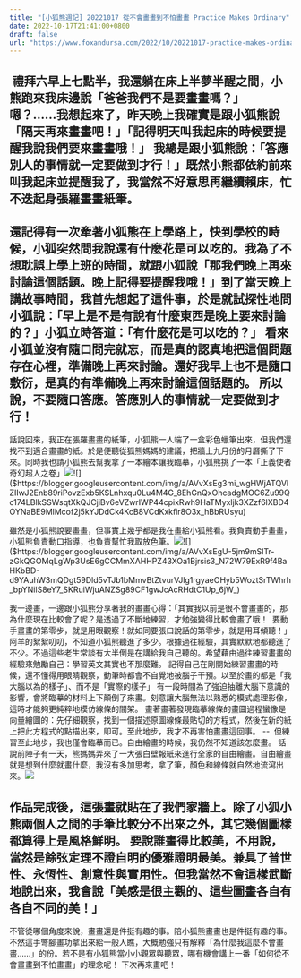 ```yaml
---
title: "[小狐熊週記] 20221017 從不會畫畫到不怕畫畫 Practice Makes Ordinary"
date: 2022-10-17T21:41:00+0800
draft: false
url: "https://www.foxandursa.com/2022/10/20221017-practice-makes-ordinary.html"
---
```


 禮拜六早上七點半，我還躺在床上半夢半醒之間，小熊跑來我床邊說「爸爸我們不是要畫畫嗎？」嗯？……我想起來了，昨天晚上我確實是跟小狐熊說「隔天再來畫畫吧！」「記得明天叫我起床的時候要提醒我說我們要來畫畫哦！」
我總是跟小狐熊說：「答應別人的事情就一定要做到才行！」既然小熊都依約前來叫我起床並提醒我了，我當然不好意思再繼續賴床，忙不迭起身張羅畫畫紙筆。
--
還記得有一次牽著小狐熊在上學路上，快到學校的時候，小狐突然問我說還有什麼花是可以吃的。我為了不想耽誤上學上班的時間，就跟小狐說「那我們晚上再來討論這個話題。晚上記得要提醒我哦！」到了當天晚上講故事時間，我首先想起了這件事，於是就試探性地問小狐說：「早上是不是有說有什麼東西是晚上要來討論的？」小狐立時答道：「有什麼花是可以吃的？」
看來小狐並沒有隨口問完就忘，而是真的認真地把這個問題存在心裡，準備晚上再來討論。還好我早上也不是隨口敷衍，是真的有準備晚上再來討論這個話題的。
所以說，不要隨口答應。答應別人的事情就一定要做到才行！
--
話說回來，我正在張羅畫畫的紙筆，小狐熊一人端了一盒彩色蠟筆出來，但我們還找不到適合畫畫的紙。於是便聽從狐熊媽媽的建議，把牆上九月份的月曆撕了下來。同時我也請小狐熊去幫我拿了一本繪本讓我臨摹，小狐熊挑了一本「正義使者 奇幻超人之卷」![]($https://blogger.googleusercontent.com/img/a/AVvXsEjhdp-XxiTZSAgxzNuWC0Hq7eYnS_L1M82lZcMZFtptxXHzQThnCBcyryhu9wY3jYFeHCkTYBMkqEuoG-qMskQMn35Ogmi4juJSe2ix7M2xeWV-Q4nxeBpdeVFbhkroIugAC3qu8J5mQ20JfkKUZqokcIPTa05N3T6TV4E21Ey4nu5hBpVBztpZUV3x)![]($https://blogger.googleusercontent.com/img/a/AVvXsEg3mi_wgHWjATQVlZIIwJ2Enb89riPovzExb5KSLnhxqu0Lu4M4G_8EhGnQxOhcadgMOC6Zu99Qc174LBlkSSWsqtXkQJCjiBv6eVZwrIWP44cpixRwh9HaTMyxljk3XZzf6lXBD4OYNaBE9MlMcof2j5kYJDdCk4KcB8VCdKxkfir8O3x_hBbRUsyu)


雖然是小狐熊說要畫畫，但事實上幾乎都是我在畫給小狐熊看。我負責動手畫畫，小狐熊負責動口指導，也負責幫忙我取放色筆。![]($https://blogger.googleusercontent.com/img/a/AVvXsEhKliyhwVyG8vrXb3Hk6-7X-EGvlx6yLlxmLtHFcMZ3cHs9qRNY6UizEwmd6mC3D6r4DEXnQJ6kTEIIO8SkiFld2MPN3vm2Qfs57ggnU5mGAfdfMocxzOefEpoD4-kH5N_ib7t7cuSfm2c0D9NSYd7N_NNk1lWb9mS2bp-_4nHRno_vD1LNaj1VNsCR)![]($https://blogger.googleusercontent.com/img/a/AVvXsEgU-5jm9mSlTr-zGkQGOMqLgWp3UsE6gCCMmXAHHPZ43XOa1Bjrsis3_N72W79ExR9f4BaHKbBD-d9YAuhW3mQDgt59Dld5vTJb1bMmvBtZtvurVJlg1rgyaeOHyb5WoztSrTWhrh_bpYNilS8eY7_SKRuiWjuANZSg89CF1gwJcAcRHdtC1Up_6jW_)

我一邊畫，一邊跟小狐熊分享著我的畫畫心得：「其實我以前是很不會畫畫的，那為什麼現在比較會了呢？是透過了不斷地練習，才勉強變得比較會畫了哦！ 
要動手畫畫的第零步，就是用眼觀察！就如同要張口說話的第零步，就是用耳傾聽！」
阿羊的絮絮叨叨，不知道小狐熊聽進了多少。根據過往經驗，其實默默地都聽進了不少。不過這些老生常談有大半倒是在講給我自己聽的。希望藉由過往練習畫畫的經驗來勉勵自己：學習英文其實也不那麼難。
記得自己在剛開始練習畫畫的時候，還不懂得用眼睛觀察，動筆時都會不自覺地被腦子干預。以至於畫的都是「我大腦以為的樣子」、而不是「實際的樣子」
有一段時間為了強迫抽離大腦下意識的影響，會將臨摹的材料上下顛倒了來畫。刻意讓大腦無法以熟悉的模式處理影像，這時才能夠更純粹地模仿線條的間架。
畫著畫著發現臨摹線條的畫圖過程蠻像是向量繪圖的：先仔細觀察，找到一個描述原圖線條最貼切的方程式，然後在新的紙上把此方程式的點描出來，即可。至此地步，我才不再害怕畫畫這回事。
-- 
但練習至此地步，我也僅會臨摹而已。自由繪畫的時候，我仍然不知道該怎麼畫。
話說前陣子有一天，熊媽媽弄來了一大張白壁報紙來進行全家的自由繪畫。自由繪畫就是想到什麼就畫什麼，我沒有多加思考，拿了筆，顏色和線條就自然地流瀉出來。![]($https://blogger.googleusercontent.com/img/a/AVvXsEgpuLnoiui4_FEeZOpCQa5dhmk0320gVZ4V32_tcVz1zTV3XDXbFrXpn4K1wrqmrAwKSfxYDAiTcOC-AK9r_6IpQCOGq-fIUyxvskGnfZeIkZ57uFUDw2uF2HEsSdyiWK0xH3-YmCmOWMfDaoEsWq9ExV-jWCGB-v4DKEoERtPlTA1fCz5Yfcuua0s2)

作品完成後，這張畫就貼在了我們家牆上。除了小狐小熊兩個人之間的手筆比較分不出來之外，其它幾個圖樣都算得上是風格鮮明。
要說誰畫得比較美，不用說，當然是餘弦定理不證自明的優雅證明最美。兼具了普世性、永恆性、創意性與實用性。但我當然不會這樣武斷地說出來，我會說「美感是很主觀的、這些圖畫各自有各自不同的美！」
--
不管從哪個角度來說，畫畫還是件挺有趣的事。陪小狐熊畫畫也是件挺有趣的事。
不然這手彆腳畫功拿出來給一般人瞧，大概勉強只有解釋「為什麼我這麼不會畫畫……」的份。若不是有小狐熊當小小觀眾與聽眾，哪有機會講上一番「如何從不會畫畫到不怕畫畫」的理念呢！
下次再來畫吧！

